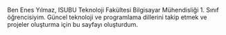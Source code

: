 Ben Enes Yılmaz, ISUBU Teknoloji Fakültesi Bilgisayar Mühendisliği 1. Sınıf öğrencisiyim.
Güncel teknoloji ve programlama dillerini takip etmek ve projeler oluşturma için bu sayfayı oluşturdum.
